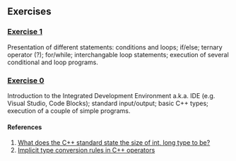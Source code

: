 ## Exercises

### [Exercise 1](https://github.com/fmi-lab/up/blob/master/exercises/exercise1)

Presentation of different statements: conditions and loops; if/else; ternary operator (?); for/while; interchangable loop statements; execution of several conditional and loop programs.

### [Exercise 0](https://github.com/fmi-lab/up/blob/master/exercises/exercise0)

Introduction to the Integrated Development Environment a.k.a. IDE (e.g. Visual Studio, Code Blocks); standard input/output; basic C++ types; execution of a couple of simple programs.

#### References

1. [What does the C++ standard state the size of int, long type to be?](http://stackoverflow.com/questions/589575/what-does-the-c-standard-state-the-size-of-int-long-type-to-be)
1. [Implicit type conversion rules in C++ operators](http://stackoverflow.com/questions/5563000/implicit-type-conversion-rules-in-c-operators)

